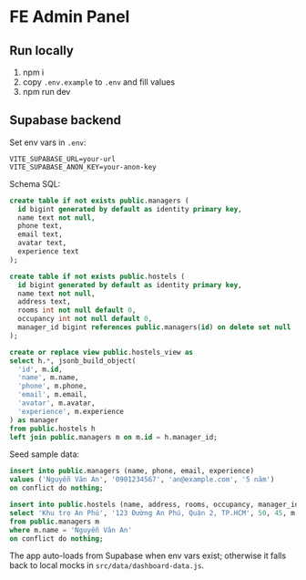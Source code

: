 # FE Admin Panel

## Run locally

1. npm i
2. copy `.env.example` to `.env` and fill values
3. npm run dev

## Supabase backend

Set env vars in `.env`:

```
VITE_SUPABASE_URL=your-url
VITE_SUPABASE_ANON_KEY=your-anon-key
```

Schema SQL:

```sql
create table if not exists public.managers (
  id bigint generated by default as identity primary key,
  name text not null,
  phone text,
  email text,
  avatar text,
  experience text
);

create table if not exists public.hostels (
  id bigint generated by default as identity primary key,
  name text not null,
  address text,
  rooms int not null default 0,
  occupancy int not null default 0,
  manager_id bigint references public.managers(id) on delete set null
);

create or replace view public.hostels_view as
select h.*, jsonb_build_object(
  'id', m.id,
  'name', m.name,
  'phone', m.phone,
  'email', m.email,
  'avatar', m.avatar,
  'experience', m.experience
) as manager
from public.hostels h
left join public.managers m on m.id = h.manager_id;
```

Seed sample data:

```sql
insert into public.managers (name, phone, email, experience)
values ('Nguyễn Văn An', '0901234567', 'an@example.com', '5 năm')
on conflict do nothing;

insert into public.hostels (name, address, rooms, occupancy, manager_id)
select 'Khu trọ An Phú', '123 Đường An Phú, Quận 2, TP.HCM', 50, 45, m.id
from public.managers m
where m.name = 'Nguyễn Văn An'
on conflict do nothing;
```

The app auto-loads from Supabase when env vars exist; otherwise it falls back to local mocks in `src/data/dashboard-data.js`.
